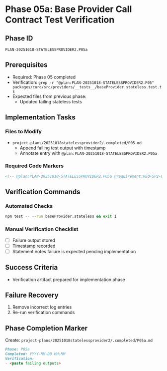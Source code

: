 # Phase 05a: Base Provider Call Contract Test Verification

## Phase ID

`PLAN-20251018-STATELESSPROVIDER2.P05a`

## Prerequisites

- Required: Phase 05 completed
- Verification: `grep -r "@plan:PLAN-20251018-STATELESSPROVIDER2.P05" packages/core/src/providers/__tests__/baseProvider.stateless.test.ts`
- Expected files from previous phase:
  - Updated failing stateless tests

## Implementation Tasks

### Files to Modify

- `project-plans/20251018statelessprovider2/.completed/P05.md`
  - Append failing test output with timestamp
  - Annotate entry with `@plan:PLAN-20251018-STATELESSPROVIDER2.P05a`

### Required Code Markers

```markdown
<!-- @plan:PLAN-20251018-STATELESSPROVIDER2.P05a @requirement:REQ-SP2-001 -->
```

## Verification Commands

### Automated Checks

```bash
npm test -- --run baseProvider.stateless && exit 1
```

### Manual Verification Checklist

- [ ] Failure output stored
- [ ] Timestamp recorded
- [ ] Statement notes failure is expected pending implementation

## Success Criteria

- Verification artifact prepared for implementation phase

## Failure Recovery

1. Remove incorrect log entries
2. Re-run verification commands

## Phase Completion Marker

Create: `project-plans/20251018statelessprovider2/.completed/P05a.md`

```markdown
Phase: P05a
Completed: YYYY-MM-DD HH:MM
Verification:
- <paste failing outputs>
```
